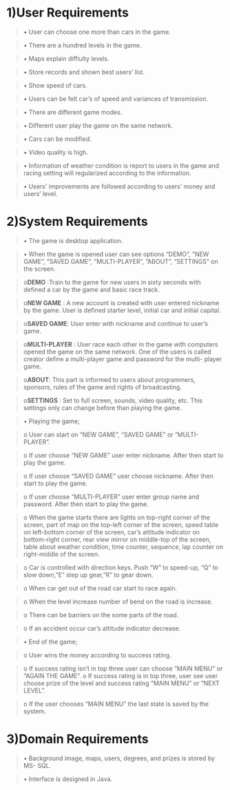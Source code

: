 # **1)User Requirements** #
> •	User can choose one more than cars in the game.

> •	There are a hundred levels in the game.

> •	Maps explain diffiulty levels.

> •	Store records and shown best users’ list.

> •	Show speed of cars.

> •	Users can be felt car’s of speed and variances of transmission.

> •	There are different game modes.

> •	Different user play the game on the same network.

> •	Cars can be modified.

> •	Video quality is high.

> •	Information of weather condition is report to users in the  game and racing setting will regularized according to the information.

> •	Users’ improvements are followed according to users’ money and users’ level.

# **2)System Requirements** #

> •	The game is desktop application.

> •	When the game is opened user can see options “DEMO”, ”NEW GAME”,  ”SAVED GAME”, ”MULTI-PLAYER”, ”ABOUT”, ”SETTINGS” on the screen.


> o**DEMO** :Train to the game for new users in sixty seconds with defined a car by the game and basic race track.

> o**NEW GAME** : A new account is created with user entered nickname by the game. User is defined starter level, initial car and initial capital.

> o**SAVED GAME**: User enter with nickname and continue to user’s  game.

> o**MULTI-PLAYER** : User race each other in the game with computers opened the game on the same network. One of the users is called creator define a multi-player game and password for the multi- player game.

> o**ABOUT**: This part is informed to users about programmers, sponsors, rules of the game and rights of broadcasting.

> o**SETTINGS** : Set to full screen, sounds, video quality, etc. This settings only can change before than playing the game.

> •	Playing the game;


> o User can start on “NEW GAME”, “SAVED GAME” or “MULTI-PLAYER”.

> o If user choose “NEW GAME” user enter nickname. After then start to play the game.

> o If user choose “SAVED GAME” user choose nickname. After then start to play the game.

> o If user choose “MULTI-PLAYER” user enter group name and password. After then start to play the game.

> o When the game starts there are lights on top-right corner of the screen, part of map on the top-left corner of the screen, speed table on left-bottom corner of the screen, car’s attitude indicator on bottom-right corner, rear view mirror on middle-top of the screen, table about weather condition, time counter, sequence, lap counter on right-middle of the screen.

> o Car is controlled with direction keys. Push “W” to speed-up, “Q” 	to slow down,”E” step up gear,”R” to gear down.

> o When car get out of the road car start to race again.

> o When the level increase number of bend on the road is increase.

> o There can be barriers on the some parts of the road.

> o If an accident occur car’s attitude indicator decrease.

> •	End of the game;

> o User wins the money according to success rating.

> o If success rating isn’t in top three user can choose “MAIN MENU” or “AGAIN THE GAME”.
> o  If success rating is in top three, user see user choose prize of the level and success rating “MAIN MENU” or “NEXT LEVEL”.

> o If the user chooses “MAIN MENU” the last state is saved by the system.

# **3)Domain Requirements** #

> •	Background image, maps, users, degrees, and prizes is stored by MS- SQL.


> •	Interface is designed in Java.